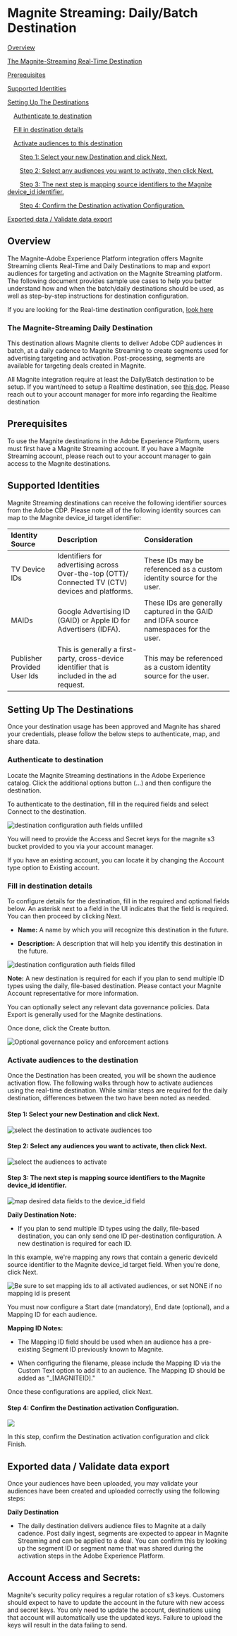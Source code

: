 # Magnite Streaming: Daily/Batch Destination

[Overview](#overview)

[The Magnite-Streaming Real-Time Destination](#the-magnite-streaming-real-time-destination)

[Prerequisites](#prerequisites)

[Supported Identities](#supported-identities)

[Setting Up The
Destinations](#setting-up-the-destinations)

&ensp;&ensp;[Authenticate to destination](#authenticate-to-destination)

&ensp;&ensp;[Fill in destination details](#fill-in-destination-details)

&ensp;&ensp;[Activate audiences to this destination](#activate-audiences-to-the-destination)

&ensp;&ensp;&ensp;&ensp;[Step 1: Select your new Destination and click Next.](#step-1-select-your-new-destination-and-click-next)

&ensp;&ensp;&ensp;&ensp;[Step 2: Select any audiences you want to activate, then click Next.](#step-2-select-any-audiences-you-want-to-activate-then-click-next) 

&ensp;&ensp;&ensp;&ensp;[Step 3: The next step is mapping source identifiers to the Magnite device_id identifier.](#step-3-the-next-step-is-mapping-source-identifiers-to-the-magnite-device_id-identifier)

&ensp;&ensp;&ensp;&ensp;[Step 4: Confirm the Destination activation Configuration.](#step-4-confirm-the-destination-activation-configuration)

[Exported data / Validate data export](#exported-data--validate-data-export)

## Overview

The Magnite-Adobe Experience Platform integration offers Magnite Streaming clients Real-Time and Daily Destinations to map and export audiences for targeting and activation on the Magnite Streaming platform. The following document provides sample use cases to help you better understand how and when the batch/daily destinations should be used, as well as step-by-step instructions for destination configuration.

If you are looking for the Real-time destination configuration, [look here](magnite-streaming.md)

### **The Magnite-Streaming Daily Destination**

This destination allows Magnite clients to deliver Adobe CDP audiences in batch, at a daily cadence to Magnite Streaming to create segments used for advertising targeting and activation. Post-processing, segments are available for targeting deals created in Magnite.

All Magnite integration require at least the Daily/Batch destination to be setup. If you want/need to setup a Realtime destination, see [this doc](magnite-streaming.md). Please reach out to your account manager for more info regarding the Realtime destination

### 

## Prerequisites

To use the Magnite destinations in the Adobe Experience Platform, users must first have a Magnite Streaming account. If you have a Magnite Streaming account, please reach out to your account manager to gain access to the Magnite destinations.

## Supported Identities

Magnite Streaming destinations can receive the following identifier sources from the Adobe CDP. Please note all of the following identity sources can map to the Magnite device_id target identifier:

| Identity Source             | Description                                                                                      | Consideration                                                                         |
|:--------------------------- |:------------------------------------------------------------------------------------------------ |:------------------------------------------------------------------------------------- |
| TV Device IDs               | Identifiers for advertising across Over-the-top (OTT)/ Connected TV (CTV) devices and platforms. | These IDs may be referenced as a custom identity source for the user.                 |
| MAIDs                       | Google Advertising ID (GAID) or Apple ID for Advertisers (IDFA).                                 | These IDs are generally captured in the GAID and IDFA source namespaces for the user. |
| Publisher Provided User Ids | This is generally a first-party, cross-device identifier that is included in the ad request.     | This may be referenced as a custom identity source for the user.                      |

## Setting Up The Destinations

Once your destination usage has been approved and Magnite has shared your credentials, please follow the below steps to authenticate, map, and share data.

### **Authenticate to destination**

Locate the Magnite Streaming destinations in the Adobe Experience catalog. Click the additional options button (\...) and then configure the destination.

To authenticate to the destination, fill in the required fields and select Connect to the destination.

![destination configuration auth fields unfilled](../../assets/catalog/advertising/magnite/destination-batch-config-auth-unfilled.png)

You will need to provide the Access and Secret keys for the magnite s3 bucket provided to you via your account manager. 

If you have an existing account, you can locate it by changing the Account type option to Existing account.

### **Fill in destination details**

To configure details for the destination, fill in the required and optional fields below. An asterisk next to a field in the UI indicates that the field is required. You can then proceed by clicking Next.

- **Name:** A name by which you will recognize this destination in the
  future.

- **Description:** A description that will help you identify this
  destination in the future.

![destination configuration auth fields filled](../../assets/catalog/advertising/magnite/destination-batch-config-auth-filled.png)

**Note:** A new destination is required for each if you plan to send multiple ID types using the daily, file-based destination. Please contact your Magnite Account representative for more information.

You can optionally select any relevant data governance policies. Data Export is generally used for the Magnite destinations.

Once done, click the Create button.

![Optional governance policy and enforcement actions](../../assets/catalog/advertising/magnite/destination-batch-config-grouping-policy.png)

### 

### **Activate audiences to the destination**

Once the Destination has been created, you will be shown the audience activation flow. The following walks through how to activate audiences using the real-time destination. While similar steps are required for the daily destination, differences between the two have been noted as needed.

#### Step 1: Select your new Destination and click Next.

![select the destination to activate audiences too](../../assets/catalog/advertising/magnite/destination-batch-active-audience-select-destination.png)

#### Step 2: Select any audiences you want to activate, then click Next.

![select the audiences to activate](../../assets/catalog/advertising/magnite/destination-batch-active-audience-select-audience.png)

#### Step 3: The next step is mapping source identifiers to the Magnite device_id identifier.

![map desired data fields to the device_id field](../../assets/catalog/advertising/magnite/destination-batch-active-audience-field-mapping.png)

**Daily Destination Note:**

- If you plan to send multiple ID types using the daily, file-based destination, you can only send one ID per-destination configuration. A new destination is required for each ID.

In this example, we're mapping any rows that contain a generic deviceId source identifier to the Magnite device_id target field. When you\'re done, click Next.

![Be sure to set mapping ids to all activated audiences, or set NONE if no mapping id is present](../../assets/catalog/advertising/magnite/destination-batch-active-audience-mappingid.png)

You must now configure a Start date (mandatory), End date (optional), and a Mapping ID for each audience.

**Mapping ID Notes:**

- The Mapping ID field should be used when an audience has a pre-existing Segment ID previously known to Magnite.

- When configuring the filename, please include the Mapping ID via the Custom Text option to add it to an audience. The Mapping ID should be added as "\_\[MAGNITEID\]."

Once these configurations are applied, click Next.

#### Step 4: Confirm the Destination activation Configuration.

![](../../assets/catalog/advertising/magnite/destination-batch-active-audience-review.png)

In this step, confirm the Destination activation configuration and click Finish.

## Exported data / Validate data export

Once your audiences have been uploaded, you may validate your audiences have been created and uploaded correctly using the following steps:

**Daily Destination**

- The daily destination delivers audience files to Magnite at a daily cadence. Post daily ingest, segments are expected to appear in Magnite Streaming and can be applied to a deal. You can confirm this by looking up the segment ID or segment name that was shared during the activation steps in the Adobe Experience Platform.

## Account Access and Secrets:

Magnite's security policy requires a regular rotation of s3 keys. Customers should expect to have to update the account in the future with new access and secret keys. You only need to update the account, destinations using that account will automatically use the updated keys. Failure to upload the keys will result in the data failing to send.
